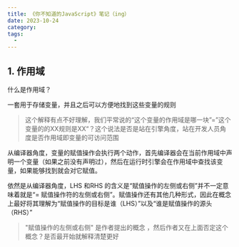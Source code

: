 ```yaml
---
title: 《你不知道的JavaScript》笔记（ing）
date: 2023-10-24
category: 
tags:
  - 
---
```


<!-- more -->

## 1. 作用域

什么是作用域？

一套用于存储变量，并且之后可以方便地找到这些变量的规则

> 这个解释有点不好理解，我们平常说的“这个变量的作用域是哪一块”=”这个变量的的XX规则是XX“？这个说法是否是站在引擎角度，站在开发人员角度是否作用域即变量的可访问范围

从编译器角度，变量的赋值操作会执行两个动作，首先编译器会在当前作用域中声明一个变量（如果之前没有声明过），然后在运行时引擎会在作用域中查找该变量，如果能够找到就会对它赋值。

依然是从编译器角度，LHS 和RHS 的含义是“赋值操作的左侧或右侧”并不一定意味着就是“=
赋值操作符的左侧或右侧”。赋值操作还有其他几种形式，因此在概念上最好将其理解为“赋值操作的目标是谁（LHS）”以及“谁是赋值操作的源头（RHS）”

> "赋值操作的左侧或右侧" 是作者提出的概念 ，然后作者又在上面否定这个概念？是否最开始就解释清楚更好